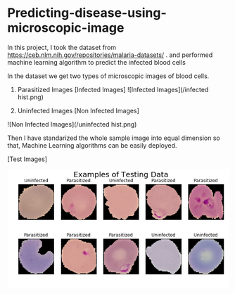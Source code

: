 # Predicting-disease-using-microscopic-image

In this project, I took the dataset from https://ceb.nlm.nih.gov/repositories/malaria-datasets/ . and performed machine learning algorithm to predict the infected blood cells

In the dataset we get two types of microscopic images of blood cells.

1. Parasitized Images
        [Infected Images]
![Infected Images](/infected hist.png)
        
             
2. Uninfected Images
        [Non Infected Images]
        
![Non Infected Images](/uninfected hist.png)       
       
       
Then I have standarized the whole sample image into equal dimension so that, Machine Learning algorithms can be easily deployed.

   [Test Images]
   
![Test Images](/testdata.png)
